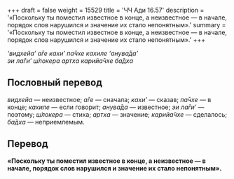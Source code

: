 +++
draft = false
weight = 15529
title = 'ЧЧ Ади 16.57'
description = '«Поскольку ты поместил известное в конце, а неизвестное — в начале, порядок слов нарушился и значение их стало непонятным».'
summary = '«Поскольку ты поместил известное в конце, а неизвестное — в начале, порядок слов нарушился и значение их стало непонятным».'
+++

_‘видхейа’ а̄ге кахи’ па̄чхе кахиле ‘анува̄да’  
эи ла̄ги’ ш́локера артха карийа̄чхе ба̄дха_

## Пословный перевод

_видхейа_ — неизвестное; _а̄ге_ — сначала; _кахи’_ — сказав; _па̄чхе_ — в конце; _кахиле_ — если говорит; _анува̄да_ — известное; _эи_ _ла̄ги’_ — поэтому; _ш́локера_ — стиха; _артха_ — значение; _карийа̄чхе_ — сделалось; _ба̄дха_ — неприемлемым.

## Перевод

**«Поскольку ты поместил известное в конце, а неизвестное — в начале, порядок слов нарушился и значение их стало непонятным».**
